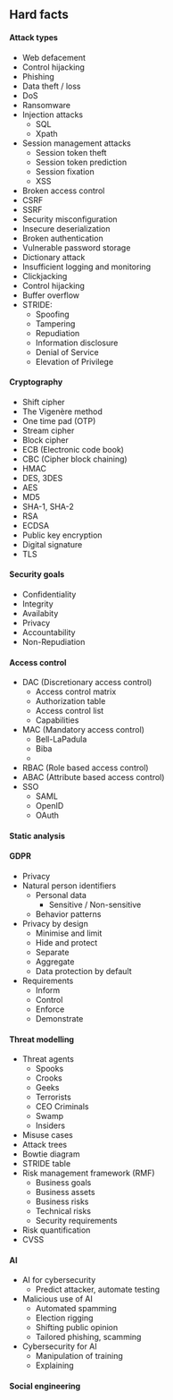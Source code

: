 ## Hard facts

#### Attack types
* Web defacement
* Control hijacking
* Phishing
* Data theft / loss
* DoS
* Ransomware
* Injection attacks
  * SQL
  * Xpath
* Session management attacks
  * Session token theft
  * Session token prediction
  * Session fixation
  * XSS
* Broken access control
* CSRF
* SSRF
* Security misconfiguration
* Insecure deserialization
* Broken authentication
* Vulnerable password storage
* Dictionary attack
* Insufficient logging and monitoring
* Clickjacking
* Control hijacking
* Buffer overflow
* STRIDE:
  * Spoofing
  * Tampering
  * Repudiation
  * Information disclosure
  * Denial of Service
  * Elevation of Privilege

#### Cryptography
* Shift cipher
* The Vigenère method
* One time pad (OTP)
* Stream cipher
* Block cipher
* ECB (Electronic code book)
* CBC (Cipher block chaining)
* HMAC
* DES, 3DES
* AES
* MD5
* SHA-1, SHA-2
* RSA
* ECDSA
* Public key encryption
* Digital signature
* TLS


#### Security goals

* Confidentiality
* Integrity
* Availabity
* Privacy
* Accountability
* Non-Repudiation

#### Access control
* DAC (Discretionary access control)
  * Access control matrix
  * Authorization table
  * Access control list
  * Capabilities
* MAC (Mandatory access control)
  * Bell-LaPadula
  * Biba
  * 
* RBAC (Role based access control)
* ABAC (Attribute based access control)
* SSO
  * SAML
  * OpenID
  * OAuth

#### Static analysis


#### GDPR
* Privacy
* Natural person identifiers
  * Personal data
    * Sensitive / Non-sensitive
  * Behavior patterns
* Privacy by design
  * Minimise and limit
  * Hide and protect
  * Separate
  * Aggregate
  * Data protection by default
* Requirements
  * Inform
  * Control
  * Enforce
  * Demonstrate

#### Threat modelling
* Threat agents
  * Spooks
  * Crooks
  * Geeks
  * Terrorists
  * CEO Criminals
  * Swamp
  * Insiders
* Misuse cases
* Attack trees
* Bowtie diagram
* STRIDE table
* Risk management framework (RMF)
  * Business goals
  * Business assets
  * Business risks
  * Technical risks
  * Security requirements
* Risk quantification
* CVSS

#### AI
* AI for cybersecurity
  * Predict attacker, automate testing
* Malicious use of AI
  * Automated spamming
  * Election rigging
  * Shifting public opinion
  * Tailored phishing, scamming
* Cybersecurity for AI
  * Manipulation of training
  * Explaining

#### Social engineering